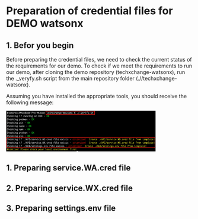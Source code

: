 # Preparation of credential files for DEMO watsonx

## 1. Befor you begin

Before preparing the credential files, we need to check the current status of the requirements for our demo.
To check if we meet the requirements to run our demo, after cloning the demo repository (techxchange-watsonx), run the ._veryfy.sh script from the main repository folder (./<your folder path>/techxchange-watsonx).

Assuming you have installed the appropriate tools, you should receive the following message:

<img src="./images/byb1.png" width="80%" alt="setup" />

## 1. Preparing service.WA.cred file

## 2. Preparing service.WX.cred file

## 3. Preparing settings.env file

